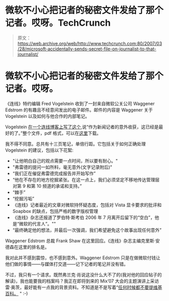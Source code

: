 # 微软不小心把记者的秘密文件发给了那个记者。哎呀。TechCrunch

> 原文：<https://web.archive.org/web/http://www.techcrunch.com:80/2007/03/28/microsoft-accidentally-sends-secret-file-on-journalist-to-that-journalist/>

# 微软不小心把记者的秘密文件发给了那个记者。哎呀。

《连线》特约编辑 Fred Vogelstein 收到了一封来自微软公关公司 Waggener Edstrom 的有趣且不经意间发出的电子邮件。邮件的内容是 Waggener 关于 Vogelstein 以及如何与他合作的内部笔记。

Vogelstein [在一个连线博客上写了这个](https://web.archive.org/web/20221007010403/http://blog.wired.com/business/2007/03/enough_about_me.html),说“作为新闻记者的意外收获，这已经是最好的了。”整个文件，pdf 格式，可以在[这里](https://web.archive.org/web/20221007010403/http://www.wired.com/wired/archive/15.04/msftmemo.pdf)下载。

我不得不同意。总共有十三页笔记，单倍行距。它包括关于如何正确处理 Vogelstein 的建议，包括以下花絮:

*   "让他明白自己的观点需要一点时间，所以要有耐心。"
*   "弗雷德的提问一如所料，毫无意外(文字记录附后)"
*   “我们正在催促弗雷德完成报告并开始写作”
*   “他在不存在的地方挖掘紧张。在这一点上，我们必须坚定不移地传达管理层对第 9 和第 10 频道的承诺和支持。”
*   “棘手”
*   “挖掘污垢”
*   《连线》记者最近的文章对微软持怀疑态度，包括对 Vista 显卡要求的批评和 Soapbox 的缺点，包括严格的数字版权管理
*   《连线》杂志还报道了罗伯特·斯考伯 2006 年 7 月离开后留下的“空白”，他是“微软的代言人”。""
*   “最终确定他的想法，并最后一次强调，我们希望避免这个故事出现任何意外”

Waggener Edstrom 总裁 Frank Shaw 在这里回应。《连线》杂志主编克里斯·安德森在这里的排名是。

我对此并不感到震惊，也不感到意外。Waggener Edstrom 只是在做微软付钱让他们做的事情——与媒体打交道——记下记者的笔记并没有错。

不过，我只有一个请求。既然弗兰克·肖说这没什么大不了的(我对他的回应帖子的解读)，我也能要我的档案吗？我正在即将到来的 Mix’07 大会的主题演讲上采访雷·奥茨，最好能有一点我的背景资料。不知道是不是写着“[任何时候都不要提维基百科。](https://web.archive.org/web/20221007010403/http://www.crunchnotes.com/?p=344) " :-)